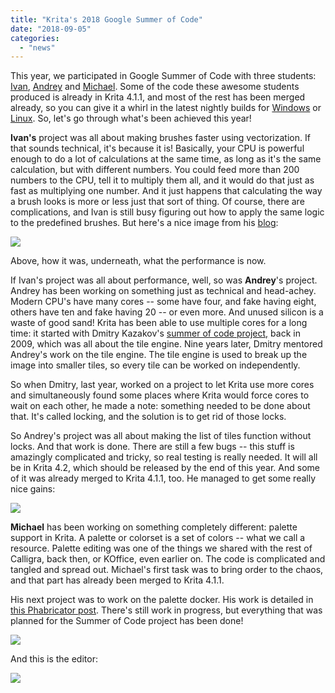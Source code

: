 ```yaml
---
title: "Krita's 2018 Google Summer of Code"
date: "2018-09-05"
categories: 
  - "news"
---
```


This year, we participated in Google Summer of Code with three students: [Ivan](https://colorathis.wordpress.com/), [Andrey](https://lieroz.github.io/) and [Michael](https://simeir.github.io/). Some of the code these awesome students produced is already in Krita 4.1.1, and most of the rest has been merged already, so you can give it a whirl in the latest nightly builds for [Windows](https://binary-factory.kde.org/job/Krita_Nightly_Windows_Build/) or [Linux](https://binary-factory.kde.org/job/Krita_Nightly_Appimage_Build/). So, let's go through what's been achieved this year!

**Ivan's** project was all about making brushes faster using vectorization. If that sounds technical, it's because it is! Basically, your CPU is powerful enough to do a lot of calculations at the same time, as long as it's the same calculation, but with different numbers. You could feed more than 200 numbers to the CPU, tell it to multiply them all, and it would do that just as fast as multiplying one number. And it just happens that calculating the way a brush looks is more or less just that sort of thing. Of course, there are complications, and Ivan is still busy figuring out how to apply the same logic to the predefined brushes. But here's a nice image from his [blog](https://colorathis.wordpress.com/):

[![](/images/posts/2018/avx_cgauss_60.gif)](/images/posts/2018/avx_cgauss_60.gif)

Above, how it was, underneath, what the performance is now.

If Ivan's project was all about performance, well, so was **Andrey**'s project. Andrey has been working on something just as technical and head-achey. Modern CPU's have many cores -- some have four, and fake having eight, others have ten and fake having 20 -- or even more. And unused silicon is a waste of good sand! Krita has been able to use multiple cores for a long time: it started with Dmitry Kazakov's [summer of code project,](http://dimula73.blogspot.com/2009/08/gsoc-krita-tile-engine-wrap-up.html) back in 2009, which was all about the tile engine. Nine years later, Dmitry mentored Andrey's work on the tile engine. The tile engine is used to break up the image into smaller tiles, so every tile can be worked on independently.

So when Dmitry, last year, worked on a project to let Krita use more cores and simultaneously found some places where Krita would force cores to wait on each other, he made a note: something needed to be done about that. It's called locking, and the solution is to get rid of those locks.

So Andrey's project was all about making the list of tiles function without locks. And that work is done. There are still a few bugs -- this stuff is amazingly complicated and tricky, so real testing is really needed. It will all be in Krita 4.2, which should be released by the end of this year. And some of it was already merged to Krita 4.1.1, too. He managed to get some really nice gains:

[![](/images/posts/2018/lockless-1024x506.png)](/images/posts/2018/lockless.png)

**Michael** has been working on something completely different: palette support in Krita. A palette or colorset is a set of colors -- what we call a resource. Palette editing was one of the things we shared with the rest of Calligra, back then, or KOffice, even earlier on. The code is complicated and tangled and spread out. Michael's first task was to bring order to the chaos, and that part has already been merged to Krita 4.1.1.

His next project was to work on the palette docker. His work is detailed in [this Phabricator post](https://phabricator.kde.org/D14815). There's still work in progress, but everything that was planned for the Summer of Code project has been done!

[![](/images/posts/2018/listanddocker-1024x512.jpg)](/images/posts/2018/listanddocker.jpg)

And this is the editor:

[![](/images/posts/2018/DlgPaletteEditor-1024x517.png)](/images/posts/2018/DlgPaletteEditor.png)
